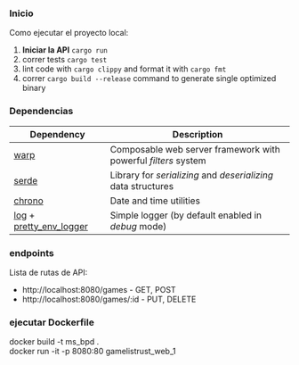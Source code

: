 ### Inicio

Como ejecutar el proyecto local:

1. **Iniciar la API**  `cargo run`
4. correr tests `cargo test`
5. lint code with `cargo clippy` and format it with `cargo fmt`
6. correr `cargo build --release` command to generate single optimized binary

### Dependencias
Dependency | Description
--- | ---
[warp](https://crates.io/crates/warp) | Composable web server framework with powerful *filters* system
[serde](https://crates.io/crates/serde) | Library for *serializing* and *deserializing* data structures
[chrono](https://crates.io/crates/chrono) | Date and time utilities
[log](https://crates.io/crates/log) + [pretty_env_logger](https://crates.io/crates/pretty_env_logger) | Simple logger (by default enabled in *debug* mode)

### endpoints

Lista de rutas de API:

* http://localhost:8080/games - GET, POST
* http://localhost:8080/games/:id - PUT, DELETE

### ejecutar Dockerfile
docker build -t ms_bpd .  
docker run -it -p 8080:80 gamelistrust_web_1  